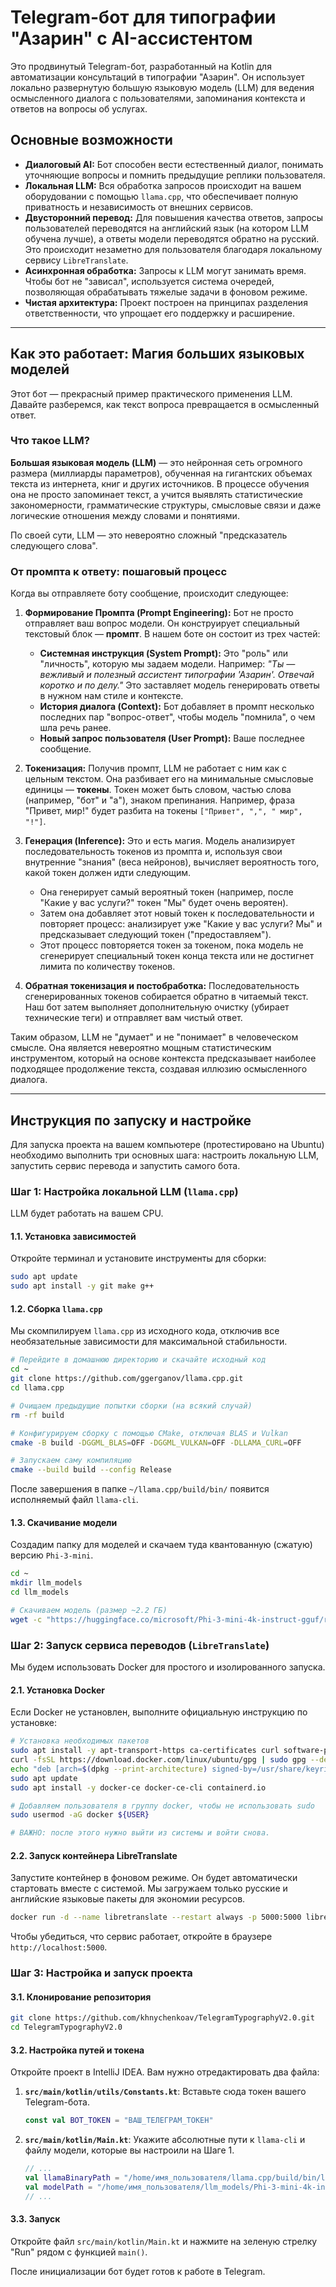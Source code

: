 # Telegram-бот для типографии "Азарин" с AI-ассистентом

Это продвинутый Telegram-бот, разработанный на Kotlin для автоматизации консультаций в типографии "Азарин". Он использует локально развернутую большую языковую модель (LLM) для ведения осмысленного диалога с пользователями, запоминания контекста и ответов на вопросы об услугах.


## Основные возможности

*   **Диалоговый AI:** Бот способен вести естественный диалог, понимать уточняющие вопросы и помнить предыдущие реплики пользователя.
*   **Локальная LLM:** Вся обработка запросов происходит на вашем оборудовании с помощью `llama.cpp`, что обеспечивает полную приватность и независимость от внешних сервисов.
*   **Двусторонний перевод:** Для повышения качества ответов, запросы пользователей переводятся на английский язык (на котором LLM обучена лучше), а ответы модели переводятся обратно на русский. Это происходит незаметно для пользователя благодаря локальному сервису `LibreTranslate`.
*   **Асинхронная обработка:** Запросы к LLM могут занимать время. Чтобы бот не "зависал", используется система очередей, позволяющая обрабатывать тяжелые задачи в фоновом режиме.
*   **Чистая архитектура:** Проект построен на принципах разделения ответственности, что упрощает его поддержку и расширение.

---

## Как это работает: Магия больших языковых моделей

Этот бот — прекрасный пример практического применения LLM. Давайте разберемся, как текст вопроса превращается в осмысленный ответ.

### Что такое LLM?

**Большая языковая модель (LLM)** — это нейронная сеть огромного размера (миллиарды параметров), обученная на гигантских объемах текста из интернета, книг и других источников. В процессе обучения она не просто запоминает текст, а учится выявлять статистические закономерности, грамматические структуры, смысловые связи и даже логические отношения между словами и понятиями.

По своей сути, LLM — это невероятно сложный "предсказатель следующего слова".

### От промпта к ответу: пошаговый процесс

Когда вы отправляете боту сообщение, происходит следующее:

1.  **Формирование Промпта (Prompt Engineering):**
    Бот не просто отправляет ваш вопрос модели. Он конструирует специальный текстовый блок — **промпт**. В нашем боте он состоит из трех частей:
    *   **Системная инструкция (System Prompt):** Это "роль" или "личность", которую мы задаем модели. Например: _"Ты — вежливый и полезный ассистент типографии 'Азарин'. Отвечай коротко и по делу."_ Это заставляет модель генерировать ответы в нужном нам стиле и контексте.
    *   **История диалога (Context):** Бот добавляет в промпт несколько последних пар "вопрос-ответ", чтобы модель "помнила", о чем шла речь ранее.
    *   **Новый запрос пользователя (User Prompt):** Ваше последнее сообщение.

2.  **Токенизация:**
    Получив промпт, LLM не работает с ним как с цельным текстом. Она разбивает его на минимальные смысловые единицы — **токены**. Токен может быть словом, частью слова (например, "бот" и "а"), знаком препинания. Например, фраза "Привет, мир!" будет разбита на токены `["Привет", ",", " мир", "!"]`.

3.  **Генерация (Inference):**
    Это и есть магия. Модель анализирует последовательность токенов из промпта и, используя свои внутренние "знания" (веса нейронов), вычисляет вероятность того, какой токен должен идти следующим.
    *   Она генерирует самый вероятный токен (например, после "Какие у вас услуги?" токен "Мы" будет очень вероятен).
    *   Затем она добавляет этот новый токен к последовательности и повторяет процесс: анализирует уже "Какие у вас услуги? Мы" и предсказывает следующий токен ("предоставляем").
    *   Этот процесс повторяется токен за токеном, пока модель не сгенерирует специальный токен конца текста или не достигнет лимита по количеству токенов.

4.  **Обратная токенизация и постобработка:**
    Последовательность сгенерированных токенов собирается обратно в читаемый текст. Наш бот затем выполняет дополнительную очистку (убирает технические теги) и отправляет вам чистый ответ.

Таким образом, LLM не "думает" и не "понимает" в человеческом смысле. Она является невероятно мощным статистическим инструментом, который на основе контекста предсказывает наиболее подходящее продолжение текста, создавая иллюзию осмысленного диалога.

---

## Инструкция по запуску и настройке

Для запуска проекта на вашем компьютере (протестировано на Ubuntu) необходимо выполнить три основных шага: настроить локальную LLM, запустить сервис перевода и запустить самого бота.

### Шаг 1: Настройка локальной LLM (`llama.cpp`)

LLM будет работать на вашем CPU.

#### 1.1. Установка зависимостей
Откройте терминал и установите инструменты для сборки:
```bash
sudo apt update
sudo apt install -y git make g++
```

#### 1.2. Сборка `llama.cpp`
Мы скомпилируем `llama.cpp` из исходного кода, отключив все необязательные зависимости для максимальной стабильности.

```bash
# Перейдите в домашнюю директорию и скачайте исходный код
cd ~
git clone https://github.com/ggerganov/llama.cpp.git
cd llama.cpp

# Очищаем предыдущие попытки сборки (на всякий случай)
rm -rf build

# Конфигурируем сборку с помощью CMake, отключая BLAS и Vulkan
cmake -B build -DGGML_BLAS=OFF -DGGML_VULKAN=OFF -DLLAMA_CURL=OFF

# Запускаем саму компиляцию
cmake --build build --config Release
```
После завершения в папке `~/llama.cpp/build/bin/` появится исполняемый файл `llama-cli`.

#### 1.3. Скачивание модели
Создадим папку для моделей и скачаем туда квантованную (сжатую) версию `Phi-3-mini`.

```bash
cd ~
mkdir llm_models
cd llm_models

# Скачиваем модель (размер ~2.2 ГБ)
wget -c "https://huggingface.co/microsoft/Phi-3-mini-4k-instruct-gguf/resolve/main/Phi-3-mini-4k-instruct-q4.gguf"
```

### Шаг 2: Запуск сервиса переводов (`LibreTranslate`)

Мы будем использовать Docker для простого и изолированного запуска.

#### 2.1. Установка Docker
Если Docker не установлен, выполните официальную инструкцию по установке:
```bash
# Установка необходимых пакетов
sudo apt install -y apt-transport-https ca-certificates curl software-properties-common
curl -fsSL https://download.docker.com/linux/ubuntu/gpg | sudo gpg --dearmor -o /usr/share/keyrings/docker-archive-keyring.gpg
echo "deb [arch=$(dpkg --print-architecture) signed-by=/usr/share/keyrings/docker-archive-keyring.gpg] https://download.docker.com/linux/ubuntu $(lsb_release -cs) stable" | sudo tee /etc/apt/sources.list.d/docker.list > /dev/null
sudo apt update
sudo apt install -y docker-ce docker-ce-cli containerd.io

# Добавляем пользователя в группу docker, чтобы не использовать sudo
sudo usermod -aG docker ${USER}

# ВАЖНО: после этого нужно выйти из системы и войти снова.
```

#### 2.2. Запуск контейнера LibreTranslate
Запустите контейнер в фоновом режиме. Он будет автоматически стартовать вместе с системой. Мы загружаем только русские и английские языковые пакеты для экономии ресурсов.

```bash
docker run -d --name libretranslate --restart always -p 5000:5000 libretranslate/libretranslate --load-only "en,ru"
```
Чтобы убедиться, что сервис работает, откройте в браузере `http://localhost:5000`.

### Шаг 3: Настройка и запуск проекта

#### 3.1. Клонирование репозитория
```bash
git clone https://github.com/khnychenkoav/TelegramTypographyV2.0.git
cd TelegramTypographyV2.0
```

#### 3.2. Настройка путей и токена
Откройте проект в IntelliJ IDEA. Вам нужно отредактировать два файла:

1.  **`src/main/kotlin/utils/Constants.kt`**:
    Вставьте сюда токен вашего Telegram-бота.
    ```kotlin
    const val BOT_TOKEN = "ВАШ_ТЕЛЕГРАМ_ТОКЕН"
    ```

2.  **`src/main/kotlin/Main.kt`**:
    Укажите абсолютные пути к `llama-cli` и файлу модели, которые вы настроили на Шаге 1.
    ```kotlin
    // ...
    val llamaBinaryPath = "/home/имя_пользователя/llama.cpp/build/bin/llama-cli"
    val modelPath = "/home/имя_пользователя/llm_models/Phi-3-mini-4k-instruct-q4.gguf"
    // ...
    ```

#### 3.3. Запуск
Откройте файл `src/main/kotlin/Main.kt` и нажмите на зеленую стрелку "Run" рядом с функцией `main()`.

После инициализации бот будет готов к работе в Telegram.

